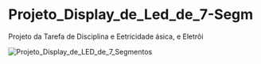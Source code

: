 # Projeto_Display_de_Led_de_7-Segm
Projeto da Tarefa de Disciplina e Eetricidade ásica, e Eletrôi


![Projeto_Display_de_LED_de_7_Segmentos](https://github.com/user-attachments/assets/9eec8055-4d3a-4ee0-8d12-18627fa1eed5)
